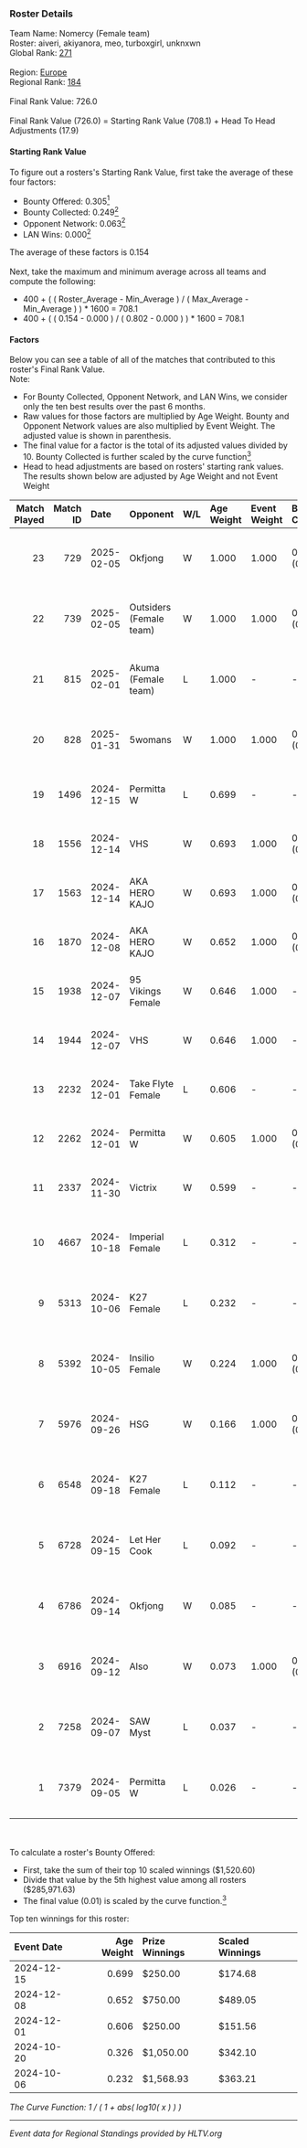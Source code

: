 ### Roster Details<br />
Team Name: Nomercy (Female team)<br />
Roster: aiveri, akiyanora, meo, turboxgirl, unknxwn<br />
Global Rank: [271](../../standings_global_2025_02_28.md)<br />
<br />
Region: [Europe]( ../../standings_europe_2025_02_28.md)<br />
Regional Rank: [184]( ../../standings_europe_2025_02_28.md)<br />
<br />
Final Rank Value:  726.0<br />
<br />
Final Rank Value (726.0) = Starting Rank Value (708.1) + Head To Head Adjustments (17.9)<br />

#### Starting Rank Value<br />
To figure out a rosters's Starting Rank Value, first take the average of these four factors:<br />
- Bounty Offered: 0.305[<sup>1</sup>](#table2)
- Bounty Collected: 0.249[<sup>2</sup>](#table1)
- Opponent Network: 0.063[<sup>2</sup>](#table1)
- LAN Wins: 0.000[<sup>2</sup>](#table1)

The average of these factors is 0.154<br />
<br />
Next, take the maximum and minimum average across all teams and compute the following:<br />
- 400 + ( ( Roster_Average - Min_Average ) / ( Max_Average - Min_Average ) ) * 1600 = 708.1
- 400 + ( ( 0.154 - 0.000 ) / ( 0.802 - 0.000 ) ) * 1600 = 708.1


#### Factors<br />
Below you can see a table of all of the matches that contributed to this roster's Final Rank Value.<br />
Note:<br />

- For Bounty Collected, Opponent Network, and LAN Wins, we consider only the ten best results over the past 6 months.
- Raw values for those factors are multiplied by Age Weight. Bounty and Opponent Network values are also multiplied by Event Weight. The adjusted value is shown in parenthesis.
- The final value for a factor is the total of its adjusted values divided by 10. Bounty Collected is further scaled by the curve function[<sup>3</sup>](#curveFunction)
- Head to head adjustments are based on rosters' starting rank values. The results shown below are adjusted by Age Weight and not Event Weight
<span id="table1"></span><br />


| Match Played | Match ID | Date       | Opponent                | W/L | Age Weight | Event Weight | Bounty Collected | Opponent Network | LAN Wins  | H2H Adj. | Roster                                      |
| -: | -: | :- | :- | :- | :- | :- | :- | :- | :- | -: | :- |
|           23 |      729 | 2025-02-05 | Okfjong                 | W   | 1.000      | 1.000        | 0.000 (0.000)    | 0.050 (0.050)    | 0 (0.000) |     4.74 | aiveri, akiyanora, meo, turboxgirl, unknxwn |
|           22 |      739 | 2025-02-05 | Outsiders (Female team) | W   | 1.000      | 1.000        | 0.000 (0.000)    | -                | 0 (0.000) |     4.16 | aiveri, akiyanora, meo, turboxgirl, unknxwn |
|           21 |      815 | 2025-02-01 | Akuma (Female team)     | L   | 1.000      | -            | -                | -                | -         |   -22.91 | aiveri, akiyanora, meo, turboxgirl, unknxwn |
|           20 |      828 | 2025-01-31 | 5womans                 | W   | 1.000      | 1.000        | 0.001 (0.001)    | 0.078 (0.078)    | 0 (0.000) |     7.42 | aiveri, akiyanora, meo, turboxgirl, unknxwn |
|           19 |     1496 | 2024-12-15 | Permitta W              | L   | 0.699      | -            | -                | -                | -         |   -12.88 | akiyanora, ayaka, Ellie, meo, unknxwn       |
|           18 |     1556 | 2024-12-14 | VHS                     | W   | 0.693      | 1.000        | 0.000 (0.000)    | 0.034 (0.024)    | 0 (0.000) |     5.34 | akiyanora, ayaka, Ellie, meo, unknxwn       |
|           17 |     1563 | 2024-12-14 | AKA HERO KAJO           | W   | 0.693      | 1.000        | 0.005 (0.003)    | 0.219 (0.152)    | 0 (0.000) |    12.79 | akiyanora, ayaka, Ellie, meo, unknxwn       |
|           16 |     1870 | 2024-12-08 | AKA HERO KAJO           | W   | 0.652      | 1.000        | 0.005 (0.003)    | 0.219 (0.143)    | 0 (0.000) |    12.75 | akiyanora, ayaka, Ellie, meo, unknxwn       |
|           15 |     1938 | 2024-12-07 | 95 Vikings Female       | W   | 0.646      | 1.000        | -                | 0.032 (0.021)    | 0 (0.000) |     3.14 | akiyanora, ayaka, Ellie, meo, unknxwn       |
|           14 |     1944 | 2024-12-07 | VHS                     | W   | 0.646      | 1.000        | -                | 0.039 (0.025)    | 0 (0.000) |     3.04 | akiyanora, ayaka, Ellie, meo, unknxwn       |
|           13 |     2232 | 2024-12-01 | Take Flyte Female       | L   | 0.606      | -            | -                | -                | -         |    -8.22 | akiyanora, ayaka, Ellie, meo, unknxwn       |
|           12 |     2262 | 2024-12-01 | Permitta W              | W   | 0.605      | 1.000        | 0.003 (0.002)    | 0.185 (0.112)    | 0 (0.000) |     8.33 | akiyanora, ayaka, Ellie, meo, unknxwn       |
|           11 |     2337 | 2024-11-30 | Victrix                 | W   | 0.599      | -            | -                | -                | 0 (0.000) |     2.87 | akiyanora, ayaka, Ellie, meo, unknxwn       |
|           10 |     4667 | 2024-10-18 | Imperial Female         | L   | 0.312      | -            | -                | -                | -         |    -0.80 | akiyanora, amore, meo, Miley, unknxwn       |
|            9 |     5313 | 2024-10-06 | K27 Female              | L   | 0.232      | -            | -                | -                | -         |    -3.39 | akiyanora, amore, meo, unknxwn, Yokusha     |
|            8 |     5392 | 2024-10-05 | Insilio Female          | W   | 0.224      | 1.000        | 0.000 (0.000)    | -                | -         |     2.46 | akiyanora, amore, meo, unknxwn, Yokusha     |
|            7 |     5976 | 2024-09-26 | HSG                     | W   | 0.166      | 1.000        | 0.002 (0.000)    | 0.053 (0.009)    | -         |     2.29 | akiyanora, amore, meo, Miley, unknxwn       |
|            6 |     6548 | 2024-09-18 | K27 Female              | L   | 0.112      | -            | -                | -                | -         |    -1.64 | akiyanora, amore, meo, Miley, unknxwn       |
|            5 |     6728 | 2024-09-15 | Let Her Cook            | L   | 0.092      | -            | -                | -                | -         |    -1.64 | akiyanora, ayaka, meo, Miley, unknxwn       |
|            4 |     6786 | 2024-09-14 | Okfjong                 | W   | 0.085      | -            | -                | -                | -         |     0.41 | akiyanora, ayaka, meo, Miley, unknxwn       |
|            3 |     6916 | 2024-09-12 | Also                    | W   | 0.073      | 1.000        | 0.003 (0.000)    | 0.211 (0.015)    | -         |     0.99 | akiyanora, amore, meo, unknxwn, Yokusha     |
|            2 |     7258 | 2024-09-07 | SAW Myst                | L   | 0.037      | -            | -                | -                | -         |    -0.91 | akiyanora, amore, ayaka, meo, unknxwn       |
|            1 |     7379 | 2024-09-05 | Permitta W              | L   | 0.026      | -            | -                | -                | -         |    -0.43 | akiyanora, amore, meo, Miley, unknxwn       |

<br />
<span id="table2"></span><br />
To calculate a roster's Bounty Offered:<br />

- First, take the sum of their top 10 scaled winnings ($1,520.60)
- Divide that value by the 5th highest value among all rosters ($285,971.63)
- The final value (0.01) is scaled by the curve function.[<sup>3</sup>](#curveFunction)

Top ten winnings for this roster:<br />

| Event Date | Age Weight | Prize Winnings | Scaled Winnings |
| :- | -: | :- | :- |
| 2024-12-15 |      0.699 | $250.00        | $174.68         |
| 2024-12-08 |      0.652 | $750.00        | $489.05         |
| 2024-12-01 |      0.606 | $250.00        | $151.56         |
| 2024-10-20 |      0.326 | $1,050.00      | $342.10         |
| 2024-10-06 |      0.232 | $1,568.93      | $363.21         |


<span id="curveFunction"></span>_The Curve Function: 1 / ( 1 + abs( log10( x ) ) )_<br />

---
_Event data for Regional Standings provided by HLTV.org_<br />
